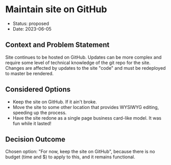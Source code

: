 # Maintain site on GitHub

* Status: proposed
* Date: 2023-06-05

## Context and Problem Statement

Site continues to be hosted on GitHub. Updates can be more complex and require some level of technical knowledge of the git repo for the site.  Changes are affected by updates to the site "code" and must be redeployed to master be rendered.

## Considered Options

* Keep the site on GitHub. If it ain't broke.
* Move the site to some other location that provides WYSIWYG editing, speeding up the process.
* Have the site redone as a single page business card-like model. It was fun while it lasted!

## Decision Outcome

Chosen option: "For now, keep the site on GitHub", because there is no budget (time and $) to apply to this, and it remains functional.
